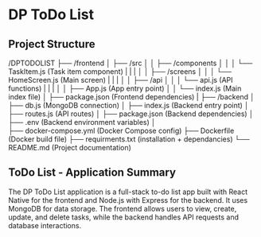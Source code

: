 # DP ToDo List

## Project Structure
/DPTODOLIST
├── /frontend 
│   ├── /src 
│   │   ├── /components 
│   │   │   └── TaskItem.js  (Task item component)
|   |   |
│   │   ├── /screens 
│   │   │   └── HomeScreen.js (Main screen)
|   |   |
│   │   ├── /api
│   │   │   └── api.js (API functions)
|   |   |
│   │   ├── App.js (App entry point)
│   │   └── index.js (Main index file)
│   ├── package.json (Frontend dependencies)
|
├── /backend 
│   ├── db.js (MongoDB connection)
│   ├── index.js (Backend entry point)
│   ├── routes.js (API routes)
│   ├── package.json (Backend dependencies)
│   ├── .env (Backend environment variables)
│  
├── docker-compose.yml (Docker Compose config)
├── Dockerfile (Docker build file)
├── requirments.txt (installation + dependancies)
└── README.md  (Project documentation)



## ToDo List - Application Summary
The DP ToDo List application is a full-stack to-do list app built with React Native for the frontend and Node.js with Express for the backend. It uses MongoDB for data storage. The frontend allows users to view, create, update, and delete tasks, while the backend handles API requests and database interactions.